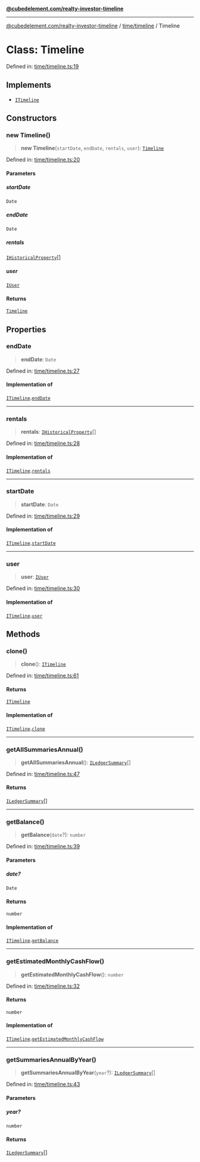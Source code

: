 [**@cubedelement.com/realty-investor-timeline**](../../../index.md)

---

[@cubedelement.com/realty-investor-timeline](../../../modules.md) / [time/timeline](../index.md) / Timeline

# Class: Timeline

Defined in: [time/timeline.ts:19](https://github.com/kvernon/realty-investor-timeline/blob/604db9c08bd36b2a48c8b342796ed6cd0d1401e0/src/time/timeline.ts#L19)

## Implements

- [`ITimeline`](../interfaces/ITimeline.md)

## Constructors

### new Timeline()

> **new Timeline**(`startDate`, `endDate`, `rentals`, `user`): [`Timeline`](Timeline.md)

Defined in: [time/timeline.ts:20](https://github.com/kvernon/realty-investor-timeline/blob/604db9c08bd36b2a48c8b342796ed6cd0d1401e0/src/time/timeline.ts#L20)

#### Parameters

##### startDate

`Date`

##### endDate

`Date`

##### rentals

[`IHistoricalProperty`](../../i-historical-property/interfaces/IHistoricalProperty.md)[]

##### user

[`IUser`](../../../account/user/interfaces/IUser.md)

#### Returns

[`Timeline`](Timeline.md)

## Properties

### endDate

> **endDate**: `Date`

Defined in: [time/timeline.ts:27](https://github.com/kvernon/realty-investor-timeline/blob/604db9c08bd36b2a48c8b342796ed6cd0d1401e0/src/time/timeline.ts#L27)

#### Implementation of

[`ITimeline`](../interfaces/ITimeline.md).[`endDate`](../interfaces/ITimeline.md#enddate)

---

### rentals

> **rentals**: [`IHistoricalProperty`](../../i-historical-property/interfaces/IHistoricalProperty.md)[]

Defined in: [time/timeline.ts:28](https://github.com/kvernon/realty-investor-timeline/blob/604db9c08bd36b2a48c8b342796ed6cd0d1401e0/src/time/timeline.ts#L28)

#### Implementation of

[`ITimeline`](../interfaces/ITimeline.md).[`rentals`](../interfaces/ITimeline.md#rentals)

---

### startDate

> **startDate**: `Date`

Defined in: [time/timeline.ts:29](https://github.com/kvernon/realty-investor-timeline/blob/604db9c08bd36b2a48c8b342796ed6cd0d1401e0/src/time/timeline.ts#L29)

#### Implementation of

[`ITimeline`](../interfaces/ITimeline.md).[`startDate`](../interfaces/ITimeline.md#startdate)

---

### user

> **user**: [`IUser`](../../../account/user/interfaces/IUser.md)

Defined in: [time/timeline.ts:30](https://github.com/kvernon/realty-investor-timeline/blob/604db9c08bd36b2a48c8b342796ed6cd0d1401e0/src/time/timeline.ts#L30)

#### Implementation of

[`ITimeline`](../interfaces/ITimeline.md).[`user`](../interfaces/ITimeline.md#user)

## Methods

### clone()

> **clone**(): [`ITimeline`](../interfaces/ITimeline.md)

Defined in: [time/timeline.ts:61](https://github.com/kvernon/realty-investor-timeline/blob/604db9c08bd36b2a48c8b342796ed6cd0d1401e0/src/time/timeline.ts#L61)

#### Returns

[`ITimeline`](../interfaces/ITimeline.md)

#### Implementation of

[`ITimeline`](../interfaces/ITimeline.md).[`clone`](../interfaces/ITimeline.md#clone)

---

### getAllSummariesAnnual()

> **getAllSummariesAnnual**(): [`ILedgerSummary`](../../../ledger/i-ledger-summary/interfaces/ILedgerSummary.md)[]

Defined in: [time/timeline.ts:47](https://github.com/kvernon/realty-investor-timeline/blob/604db9c08bd36b2a48c8b342796ed6cd0d1401e0/src/time/timeline.ts#L47)

#### Returns

[`ILedgerSummary`](../../../ledger/i-ledger-summary/interfaces/ILedgerSummary.md)[]

---

### getBalance()

> **getBalance**(`date`?): `number`

Defined in: [time/timeline.ts:39](https://github.com/kvernon/realty-investor-timeline/blob/604db9c08bd36b2a48c8b342796ed6cd0d1401e0/src/time/timeline.ts#L39)

#### Parameters

##### date?

`Date`

#### Returns

`number`

#### Implementation of

[`ITimeline`](../interfaces/ITimeline.md).[`getBalance`](../interfaces/ITimeline.md#getbalance)

---

### getEstimatedMonthlyCashFlow()

> **getEstimatedMonthlyCashFlow**(): `number`

Defined in: [time/timeline.ts:32](https://github.com/kvernon/realty-investor-timeline/blob/604db9c08bd36b2a48c8b342796ed6cd0d1401e0/src/time/timeline.ts#L32)

#### Returns

`number`

#### Implementation of

[`ITimeline`](../interfaces/ITimeline.md).[`getEstimatedMonthlyCashFlow`](../interfaces/ITimeline.md#getestimatedmonthlycashflow)

---

### getSummariesAnnualByYear()

> **getSummariesAnnualByYear**(`year`?): [`ILedgerSummary`](../../../ledger/i-ledger-summary/interfaces/ILedgerSummary.md)[]

Defined in: [time/timeline.ts:43](https://github.com/kvernon/realty-investor-timeline/blob/604db9c08bd36b2a48c8b342796ed6cd0d1401e0/src/time/timeline.ts#L43)

#### Parameters

##### year?

`number`

#### Returns

[`ILedgerSummary`](../../../ledger/i-ledger-summary/interfaces/ILedgerSummary.md)[]

